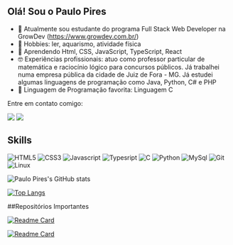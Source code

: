 ## Olá! Sou o Paulo Pires

- 🔭 Atualmente sou estudante do programa Full Stack Web Developer na GrowDev (https://www.growdev.com.br/)
- :tropical_fish: Hobbies: ler, aquarismo, atividade física
- 🌱 Aprendendo Html, CSS, JavaScript, TypeScript, React
- :nerd_face: Experiências profissionais: atuo como professor particular de matemática e raciocínio lógico para concursos públicos. Já trabalhei numa empresa pública da cidade de Juiz de Fora - MG. Já estudei algumas linguagens de programação como Java, Python, C# e PHP
- :1st_place_medal: Linguagem de Programação favorita: Linguagem C
<p align="left">
  Entre em contato comigo:
</p>



<p align="left">
  <a href="http://mailto:ppiresdev@gmail.com/" alt="Gmail">
  <img src="https://img.shields.io/badge/-Gmail-FF0000?style=flat-square&labelColor=FF0000&logo=gmail&logoColor=white&link=http://mailto:ppiresdev@gmail.com/" /></a>

  <a href="https://www.linkedin.com/in/ppiresdev/" alt="Linkedin">
  <img src="https://img.shields.io/badge/-Linkedin-0e76a8?style=flat-square&logo=Linkedin&logoColor=white&link=https://www.linkedin.com/in/ppiresdev" /></a>
  
</p>  

## Skills

![HTML5](https://img.shields.io/badge/HTML5-E34F26?style=for-the-badge&logo=html5&logoColor=white)
![CSS3](https://img.shields.io/badge/CSS3-1572B6?style=for-the-badge&logo=css3&logoColor=white)
![Javascript](https://img.shields.io/badge/JavaScript-323330?style=for-the-badge&logo=javascript&logoColor=F7DF1E)
![Typesript](https://img.shields.io/badge/TypeScript-007ACC?style=for-the-badge&logo=typescript&logoColor=white)
![C](https://img.shields.io/badge/C-00599C?style=for-the-badge&logo=c&logoColor=white)
![Python](https://img.shields.io/badge/Python-FFD43B?style=for-the-badge&logo=python&logoColor=blue)
![MySql](https://img.shields.io/badge/MySQL-005C84?style=for-the-badge&logo=mysql&logoColor=white)
![Git](https://img.shields.io/badge/GIT-E44C30?style=for-the-badge&logo=git&logoColor=white)
![Linux](https://img.shields.io/badge/Linux-FCC624?style=for-the-badge&logo=linux&logoColor=black)

![Paulo Pires's GitHub stats](https://github-readme-stats.vercel.app/api?username=ppiresdev&theme=dark&show_icons=true)

[![Top Langs](https://github-readme-stats.vercel.app/api/top-langs/?username=ppiresdev&langs_count=8&theme=dark)](https://github.com/anuraghazra/github-readme-stats)


##Repositórios Importantes

[![Readme Card](https://github-readme-stats.vercel.app/api/pin/?username=ppiresdev&repo=pequeno-mercado&theme=dark)](https://github.com/ppiresdev/pequeno-mercado)

[![Readme Card](https://github-readme-stats.vercel.app/api/pin/?username=ppiresdev&repo=curriculum-vitae&theme=dark)](https://github.com/ppiresdev/curriculum-vitae)
